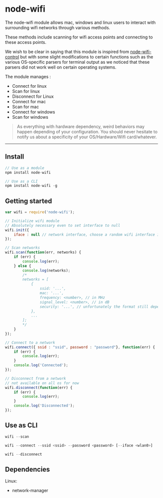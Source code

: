
node-wifi
===================


The node-wifi module allows mac, windows and linux users to interact with surrounding wifi networks through various methods.

These methods include scanning for wifi access points and connecting to these access points.

We wish to be clear in saying that this module is inspired from [node-wifi-control](https://github.com/msolters/wifi-control-node) but with some slight modifications to certain functions such as the various OS-specific parsers for terminal output as we noticed that these parsers did not work well on certain operating systems.

The module manages :

* Connect for linux
* Scan for linux
* Disconnect for Linux
* Connect for mac
* Scan for mac
* Connect for windows
* Scan for windows

> As everything with hardware dependency, weird behaviors may happen depending of your configuration. You should never hesitate to notify us about a specificity of your OS/Hardware/Wifi card/whatever.

----------

Install
-------------

```javascript
// Use as a module
npm install node-wifi

// Use as a CLI
npm install node-wifi -g
```

Getting started
-------------

```javascript
var wifi = require('node-wifi');

// Initialize wifi module
// Absolutely necessary even to set interface to null
wifi.init({
    iface : null // network interface, choose a random wifi interface if set to null
});

// Scan networks
wifi.scan(function(err, networks) {
    if (err) {
        console.log(err);
    } else {
        console.log(networks);
        /*
        networks = [
            {
                ssid: '...',
                mac: '...',
                frequency: <number>, // in MHz
                signal_level: <number>, // in dB
                security: '...', // unfortunately the format still depends of the OS
            },
            ...
        ];
        */
    }
});

// Connect to a network
wifi.connect({ ssid : "ssid", password : "password"}, function(err) {
    if (err) {
        console.log(err);
    }
    console.log('Connected');
});

// Disconnect from a network
// not available on all os for now
wifi.disconnect(function(err) {
    if (err) {
        console.log(err);
    }
    console.log('Disconnected');
});
```

Use as CLI
-------------

```javascript
wifi --scan

wifi --connect --ssid <ssid> --password <password> [--iface <wlan0>]

wifi --disconnect
```

Dependencies
-------------

Linux:
* network-manager
